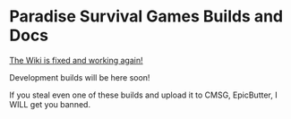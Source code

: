 Paradise Survival Games Builds and Docs
===============
[The Wiki is fixed and working again!](https://github.com/ParadiseMC/ParadiseSGBuildsAndDocs/)

Development builds will be here soon!

If you steal even one of these builds and upload it to CMSG, EpicButter, I WILL get you banned.
